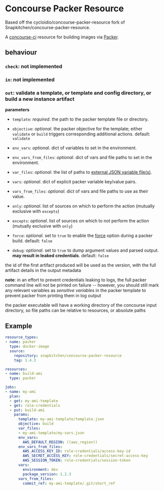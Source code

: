 # Concourse Packer Resource

Based off the cycloidio/concourse-packer-resource fork of Snapkitchen/concourse-packer-resource.

A [concourse-ci](https://concourse-ci.org) resource for building images via [Packer](https://www.packer.io).

## behaviour

### `check`: not implemented

### `in`: not implemented

### `out`: validate a template, or template and config directory, or build a new instance artifact

**parameters**

- `template`: _required_. the path to the packer template file or directory.

- `objective`: _optional_. the packer objective for the template; either `validate` or `build` triggers corresponding additional actions. default: `validate`

- `env_vars`: _optional_. dict of variables to set in the environment.

- `env_vars_from_files`: _optional_. dict of vars and file paths to set in the environment.

- `var_files`: _optional_. the list of paths to [external JSON variable file(s)](https://www.packer.io/docs/templates/user-variables.html).

- `vars`: _optional_. dict of explicit packer variable key/value pairs.

- `vars_from_files`: _optional_. dict of vars and file paths to use as their value.

- `only`: _optional_. list of sources on which to perform the action (mutually exclusive with `excepts`)

- `excepts`: _optional_. list of sources on which to not perform the action (mutually exclusive with `only`)

- `force`: _optional_. set to `true` to enable the [force](https://packer.io/docs/commands/build.html#force) option during a packer build. default: `false`

- `debug`: _optional_. set to `true` to dump argument values and parsed output. **may result in leaked credentials**. default: `false`

the id of the first artifact produced will be used as the version, with the full artifact details in the output metadata

**note**: in an effort to prevent credentials leaking to logs, the full packer command line will not be printed on failure -- however, you should still mark any relevant variables as _sensitive variables_ in the packer template to prevent packer from printing them in log output

the packer executable will have a working directory of the concourse input directory, so file paths can be relative to resources, or absolute paths

## Example

```yaml
resource_types:
- name: packer
  type: docker-image
  source:
    repository: snapkitchen/concourse-packer-resource
    tag: 1.4.3

resources:
- name: build-ami
  type: packer

jobs:
- name: my-ami
  plan:
  - get: my-ami-template
  - get: role-credentials
  - put: build-ami
    params:
      template: my-ami-template/template.json
      objective: build
      var_files:
      - my-ami-template/my-vars.json
      env_vars:
        AWS_DEFAULT_REGION: ((aws_region))
      env_vars_from_files:
        AWS_ACCESS_KEY_ID: role-credentials/access-key-id
        AWS_SECRET_ACCESS_KEY: role-credentials/secret-access-key
        AWS_SESSION_TOKEN: role-credentials/session-token
      vars:
        environment: dev
        package_version: 1.2.3
      vars_from_files:
        commit_ref: my-ami-template/.git/short_ref
```

